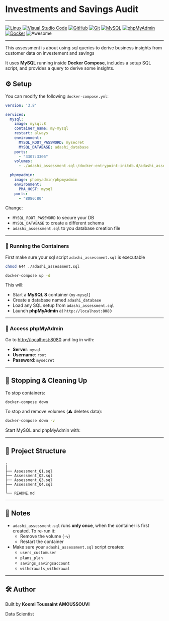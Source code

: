 #  Investments and Savings Audit
---

[![Linux](https://img.shields.io/badge/Linux-FCC624?logo=linux&logoColor=black)](#)
[![Visual Studio Code](https://img.shields.io/badge/Visual%20Studio%20Code-0078d7.svg?logo=visual-studio-code&logoColor=white)](#)
[![GitHub](https://img.shields.io/badge/GitHub-%23121011.svg?logo=github&logoColor=white)](#)
[![Git](https://img.shields.io/badge/Git-F05032?logo=git&logoColor=white)](#)
[![MySQL](https://img.shields.io/badge/MySQL-4479A1?logo=mysql&logoColor=white)](#)
[![phpMyAdmin](https://img.shields.io/badge/phpMyAdmin-6C78AF?logo=phpmyadmin&logoColor=white)](#)
[![Docker](https://img.shields.io/badge/Docker-2496ED?logo=docker&logoColor=white)](#)
![Awesome](https://img.shields.io/badge/Awesome-ffd700?logo=awesome&logoColor=black)

---
This assessment is about using sql queries to derive business insights from customer data on investement and savings

It uses **MySQL** running inside **Docker Compose**, includes a setup SQL script, and provides a query to derive some insights.

## ⚙️ Setup

You can modify the following `docker-compose.yml`:

```yaml
version: '3.8'

services:
  mysql:
    image: mysql:8
    container_name: my-mysql
    restart: always
    environment:
      MYSQL_ROOT_PASSWORD: mysecret
      MYSQL_DATABASE: adashi_database
    ports:
      - "3307:3306"
    volumes:
      - ./adashi_assessment.sql:/docker-entrypoint-initdb.d/adashi_assessment.sql

  phpmyadmin:
    image: phpmyadmin/phpmyadmin
    environment:
      PMA_HOST: mysql
    ports:
      - "8080:80"
```

Change:

- `MYSQL_ROOT_PASSWORD` to secure your DB
- `MYSQL_DATABASE` to create a different schema
- `adashi_assessment.sql` to you database creation file

---


### 🚀 Running the Containers
First make sure your sql script `adashi_assessment.sql` is executable

```bash
chmod 644 ./adashi_assessment.sql
```

```bash
docker-compose up -d
```

This will:

- Start a **MySQL 8** container (`my-mysql`)
- Create a database named `adashi_database`
- Load any SQL setup from `adashi_assessment.sql`
- Launch **phpMyAdmin** at `http://localhost:8080`

---


### 🔐 Access phpMyAdmin

Go to [http://localhost:8080](http://localhost:8080) and log in with:

- **Server**: `mysql`
- **Username**: `root`
- **Password**: `mysecret`

---


## 🧹 Stopping & Cleaning Up

To stop containers:

```bash
docker-compose down
```

To stop and remove volumes (⚠️ deletes data):

```bash
docker-compose down -v
```

Start MySQL and phpMyAdmin with:





---

## 📁 Project Structure

```
.
│
├── Assessment_Q1.sql
├── Assessment_Q2.sql
├── Assessment_Q3.sql
├── Assessment_Q4.sql
│
└── README.md

```


---

## 📝 Notes

- `adashi_assessment.sql` runs **only once**, when the container is first created. To re-run it:
  - Remove the volume (`-v`)
  - Restart the container
- Make sure your `adashi_assessment.sql` script creates:
  - `users_customuser`
  - `plans_plan`
  - `savings_savingsaccount`
  - `withdrawals_withdrawal`
---

## 🛠️ Author

Built by **Koomi Toussaint AMOUSSOUVI**

Data Scientist

